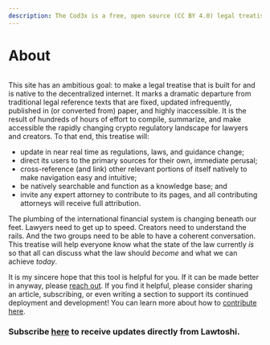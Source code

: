 ```yaml
---
description: The Cod3x is a free, open source (CC BY 4.0) legal treatise about crypto law.
---
```


# About

<figure><img src=".gitbook/assets/191c1f-BG-Logo-White-Text---Social-Media-Card.png" alt=""><figcaption></figcaption></figure>

This site has an ambitious goal: to make a legal treatise that is built for and is native to the decentralized internet. It marks a dramatic departure from traditional legal reference texts that are fixed, updated infrequently, published in (or converted from) paper, and highly inaccessible. It is the result of hundreds of hours of effort to compile, summarize, and make accessible the rapidly changing crypto regulatory landscape for lawyers and creators. To that end, this treatise will:

* update in near real time as regulations, laws, and guidance change;
* direct its users to the primary sources for their own, immediate perusal;
* cross-reference (and link) other relevant portions of itself natively to make navigation easy and intuitive;
* be natively searchable and function as a knowledge base; and
* invite any expert attorney to contribute to its pages, and all contributing attorneys will receive full attribution.

The plumbing of the international financial system is changing beneath our feet. Lawyers need to get up to speed. Creators need to understand the rails. And the two groups need to be able to have a coherent conversation. This treatise will help everyone know what the state of the law currently _is_ so that all can discuss what the law should _become_ and what we can achieve _today_.

It is my sincere hope that this tool is helpful for you. If it can be made better in anyway, please [reach out](http://twitter.com/lawtoshi). If you find it helpful, please consider sharing an article, subscribing, or even writing a section to support its continued deployment and development! You can learn more about how to [contribute here](contribute.md).

### Subscribe [here](https://www.lawtoshi.xyz/welcome) to receive updates directly from Lawtoshi.&#x20;


